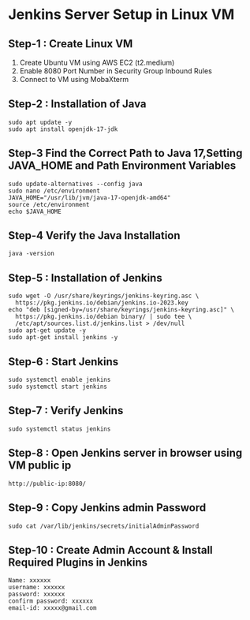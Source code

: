 # Jenkins Server Setup in Linux VM #

## Step-1 : Create Linux VM ##

1) Create Ubuntu VM using AWS EC2 (t2.medium)
2) Enable 8080 Port Number in Security Group Inbound Rules
3) Connect to VM using MobaXterm

## Step-2 : Installation of Java ##

```
sudo apt update -y
sudo apt install openjdk-17-jdk
```

## Step-3 Find the Correct Path to Java 17,Setting JAVA_HOME and Path Environment Variables ##
```
sudo update-alternatives --config java
sudo nano /etc/environment
JAVA_HOME="/usr/lib/jvm/java-17-openjdk-amd64"
source /etc/environment
echo $JAVA_HOME
```

## Step-4 Verify the Java Installation ##
```
java -version
```

## Step-5 : Installation of Jenkins ##
```
sudo wget -O /usr/share/keyrings/jenkins-keyring.asc \
  https://pkg.jenkins.io/debian/jenkins.io-2023.key
echo "deb [signed-by=/usr/share/keyrings/jenkins-keyring.asc]" \
  https://pkg.jenkins.io/debian binary/ | sudo tee \
  /etc/apt/sources.list.d/jenkins.list > /dev/null
sudo apt-get update -y
sudo apt-get install jenkins -y
```

## Step-6 : Start Jenkins ## 

```
sudo systemctl enable jenkins
sudo systemctl start jenkins
```

## Step-7 : Verify Jenkins ##

```
sudo systemctl status jenkins
```
## Step-8 : Open Jenkins server in browser using VM public ip ##

```
http://public-ip:8080/
```

## Step-9 : Copy Jenkins admin Password ##
```
sudo cat /var/lib/jenkins/secrets/initialAdminPassword
```
	   
## Step-10 : Create Admin Account & Install Required Plugins in Jenkins ##
```
Name: xxxxxx
username: xxxxxx
password: xxxxxx
confirm password: xxxxxx
email-id: xxxxx@gmail.com
```
